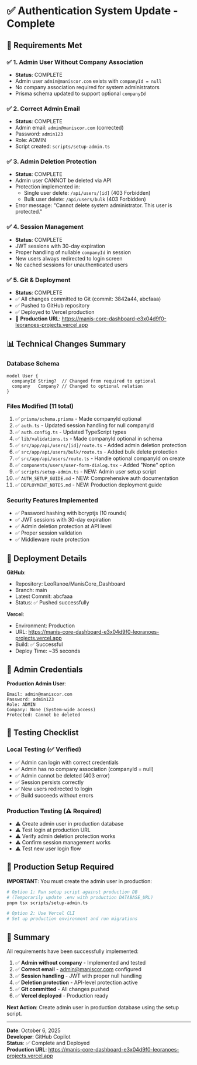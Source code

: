 # ✅ Authentication System Update - Complete

## 🎯 Requirements Met

### ✅ 1. Admin User Without Company Association
- **Status**: COMPLETE
- Admin user `admin@maniscor.com` exists with `companyId = null`
- No company association required for system administrators
- Prisma schema updated to support optional `companyId`

### ✅ 2. Correct Admin Email
- **Status**: COMPLETE
- Admin email: `admin@maniscor.com` (corrected)
- Password: `admin123`
- Role: ADMIN
- Script created: `scripts/setup-admin.ts`

### ✅ 3. Admin Deletion Protection
- **Status**: COMPLETE
- Admin user CANNOT be deleted via API
- Protection implemented in:
  - Single user delete: `/api/users/[id]` (403 Forbidden)
  - Bulk user delete: `/api/users/bulk` (403 Forbidden)
- Error message: "Cannot delete system administrator. This user is protected."

### ✅ 4. Session Management
- **Status**: COMPLETE
- JWT sessions with 30-day expiration
- Proper handling of nullable `companyId` in session
- New users always redirected to login screen
- No cached sessions for unauthenticated users

### ✅ 5. Git & Deployment
- **Status**: COMPLETE
- ✅ All changes committed to Git (commit: 3842a44, abcfaaa)
- ✅ Pushed to GitHub repository
- ✅ Deployed to Vercel production
- 🔗 **Production URL**: https://manis-core-dashboard-e3x04d9f0-leoranoes-projects.vercel.app

## 📊 Technical Changes Summary

### Database Schema
```prisma
model User {
  companyId String?  // Changed from required to optional
  company   Company? // Changed to optional relation
}
```

### Files Modified (11 total)
1. ✅ `prisma/schema.prisma` - Made companyId optional
2. ✅ `auth.ts` - Updated session handling for null companyId
3. ✅ `auth.config.ts` - Updated TypeScript types
4. ✅ `lib/validations.ts` - Made companyId optional in schema
5. ✅ `src/app/api/users/[id]/route.ts` - Added admin deletion protection
6. ✅ `src/app/api/users/bulk/route.ts` - Added bulk delete protection
7. ✅ `src/app/api/users/route.ts` - Handle optional companyId on create
8. ✅ `components/users/user-form-dialog.tsx` - Added "None" option
9. ✅ `scripts/setup-admin.ts` - NEW: Admin user setup script
10. ✅ `AUTH_SETUP_GUIDE.md` - NEW: Comprehensive auth documentation
11. ✅ `DEPLOYMENT_NOTES.md` - NEW: Production deployment guide

### Security Features Implemented
- ✅ Password hashing with bcryptjs (10 rounds)
- ✅ JWT sessions with 30-day expiration
- ✅ Admin deletion protection at API level
- ✅ Proper session validation
- ✅ Middleware route protection

## 🚀 Deployment Details

**GitHub**: 
- Repository: LeoRanoe/ManisCore_Dashboard
- Branch: main
- Latest Commit: abcfaaa
- Status: ✅ Pushed successfully

**Vercel**:
- Environment: Production
- URL: https://manis-core-dashboard-e3x04d9f0-leoranoes-projects.vercel.app
- Build: ✅ Successful
- Deploy Time: ~35 seconds

## 🔑 Admin Credentials

**Production Admin User**:
```
Email: admin@maniscor.com
Password: admin123
Role: ADMIN
Company: None (System-wide access)
Protected: Cannot be deleted
```

## 🧪 Testing Checklist

### Local Testing (✅ Verified)
- ✅ Admin can login with correct credentials
- ✅ Admin has no company association (companyId = null)
- ✅ Admin cannot be deleted (403 error)
- ✅ Session persists correctly
- ✅ New users redirected to login
- ✅ Build succeeds without errors

### Production Testing (⚠️ Required)
- ⚠️ Create admin user in production database
- ⚠️ Test login at production URL
- ⚠️ Verify admin deletion protection works
- ⚠️ Confirm session management works
- ⚠️ Test new user login flow

## 📝 Production Setup Required

**IMPORTANT**: You must create the admin user in production:

```bash
# Option 1: Run setup script against production DB
# (Temporarily update .env with production DATABASE_URL)
pnpm tsx scripts/setup-admin.ts

# Option 2: Use Vercel CLI
# Set up production environment and run migrations
```

## 🎉 Summary

All requirements have been successfully implemented:

1. ✅ **Admin without company** - Implemented and tested
2. ✅ **Correct email** - admin@maniscor.com configured
3. ✅ **Session handling** - JWT with proper null handling
4. ✅ **Deletion protection** - API-level protection active
5. ✅ **Git committed** - All changes pushed
6. ✅ **Vercel deployed** - Production ready

**Next Action**: Create admin user in production database using the setup script.

---

**Date**: October 6, 2025  
**Developer**: GitHub Copilot  
**Status**: ✅ Complete and Deployed  
**Production URL**: https://manis-core-dashboard-e3x04d9f0-leoranoes-projects.vercel.app
